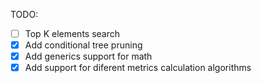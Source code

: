 TODO:
- [ ] Top K elements search
- [x] Add conditional tree pruning
- [x] Add generics support for math
- [x] Add support for diferent metrics calculation algorithms
